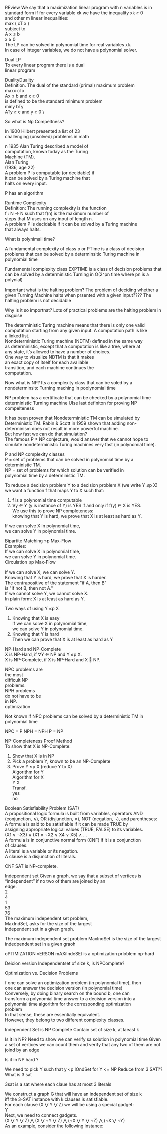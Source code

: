 REview
We say that a maximization linear program with n variables is in  
standard form if for every variable xk we have the inequality xk ≥ 0  
and other m linear inequalities:  
max ( cT x )  
subject to  
A x ≤ b  
x ≥ 0  
The LP can be solved in polynomial time for real variables xk.  
In case of integer variables, we do not have a polynomial solver.

Dual LP  
To every linear program there is a dual  
linear program

DualityDuality  
Definition. The dual of the standard (primal) maximum problem  
maxx cTx  
Ax ≤ b and x ≥ 0  
is defined to be the standard minimum problem  
miny bTy  
ATy ≥ c and y ≥ 0
\

So what is Np Compeltness?

In 1900 Hilbert presented a list of 23  
challenging (unsolved) problems in math

n 1935 Alan Turing described a model of  
computation, known today as the Turing  
Machine (TM).  
Alan Turing  
(1936, age 22)  
A problem P is computable (or decidable) if  
it can be solved by a Turing machine that  
halts on every input.

P has an algorithm



Runtime Complexity  
Definition: The running complexity is the function  
f : N → N such that f(n) is the maximum number of  
steps that M uses on any input of length n.  
A problem P is decidable if it can be solved by a Turing machine  
that always halts.

What is polynimail time?

A fundamental complexity of class p or PTime is a class of decision problems that can be solved by a determinsitic Turing machine in polynomial time


Fundamental complexity class EXPTIME is a class of decision problems that can be solved by a deterministic Turning in O(2^pn time where pn is a polynial)

Important what is the halting problem?
The problem of deciding whether a given Turning Machine halts when prsented with a given input????
The halting problem is not decidable

Why is it so importnat?
Lots of practical problems are the halting problem in disguise


The deterministic Turing machine means that there is only one valid  
computation starting from any given input. A computation path is like  
a linked list.  
Nondeterministic Turing machine (NDTM) defined in the same way  
as deterministic, except that a computation is like a tree, where at  
any state, it’s allowed to have a number of choices.  
One way to visualize NDTM is that it makes  
an exact copy of itself for each available  
transition, and each machine continues the  
computation.

Now what is NP?
Its a complexity class that can be soled by a nondeterminsitc Turning maching in poolynomial time

NP problem has a certificate that can be checked by a polynomial time deterministic Turning machine
UIse last definiton for proving NP compelteness





It has been proven that Nondeterministic TM can be simulated by  
Deterministic TM. Rabin & Scott in 1959 shown that adding non-  
determinism does not result in more powerful machine.  
But how fast we can do that simulation?  
The famous P ≠ NP conjecture, would answer that we cannot hope to  
simulate nondeterministic Turing machines very fast (in polynomial time).


P and NP complexity classes  
P = set of problems that can be solved in polynomial time by a  
deterministic TM.  
NP = set of problems for which solution can be verified in  
polynomial time by a deterministic TM.

To reduce a decision problem Y to a decision problem X (we write Y ≤p X)  
we want a function f that maps Y to X such that:  
1) f is a polynomial time computable  
2) ∀y ∈ Y (y is instance of Y) is YES if and only if f(y) ∈ X is YES.  
We use this to prove NP completeness:  
knowing that Y is hard, we prove that X is at least as hard as Y.

If we can solve X in polynomial time,  
we can solve Y in polynomial time.

Bipartite Matching ≤p Max-Flow  
Examples:  
If we can solve X in polynomial time,  
we can solve Y in polynomial time.  
Circulation ≤p Max-Flow


If we can solve X, we can solve Y.  
Knowing that Y is hard, we prove that X is harder.  
The contrapositive of the statement "if A, then B"  
is "if not B, then not A."  
If we cannot solve Y, we cannot solve X.  
In plain form: X is at least as hard as Y.

Two ways of using Y ≤p X  
1) Knowing that X is easy  
If we can solve X in polynomial time,  
we can solve Y in polynomial time.  
2) Knowing that Y is hard  
Then we can prove that X is at least as hard as Y


NP-Hard and NP-Complete  
X is NP-Hard, if ∀Y ∈ NP and Y ≤p X.  
X is NP-Complete, if X is NP-Hard and X  NP.

NPC problems are  
the most  
difficult NP  
problems.  
NPH problems  
do not have to be  
in NP.  
optimization

Not known if NPC problems can be solved by a deterministic TM in polynomial time

NPC = P
NPH = NPH
P = NP

NP-Completeness Proof Method  
To show that X is NP-Complete:  
1) Show that X is in NP  
2) Pick a problem Y, known to be an NP-Complete  
3) Prove Y ≤p X (reduce Y to X)  
Algorithm for Y  
Algorithm for X  
Y X  
Transf.  
yes  
no

Boolean Satisfiability Problem (SAT)  
A propositional logic formula is built from variables, operators AND  
(conjunction, ∧), OR (disjunction, ∨), NOT (negation, ¬), and parentheses:  
A formula is said to be satisfiable if it can be made TRUE by  
assigning appropriate logical values (TRUE, FALSE) to its variables.  
(X1 ∨ ¬X3) ∧ (X1 ∨ ¬X2 ∨ X4 ∨ X5) ∧ ...  
A formula is in conjunctive normal form (CNF) if it is a conjunction  
of clauses.  
A literal is a variable or its negation.  
A clause is a disjunction of literals.

CNF SAT is NP-complete.

Independent set
Given a graph, we say that a subset of vertices is  
“independent” if no two of them are joined by an  
edge.  
2  
4  
1  
53  
76  
The maximum independent set problem,  
MaxIndSet, asks for the size of the largest  
independent set in a given graph.

The maximum independent set problem
MaxIndSet is the size of the largest indedpendent set in a given graoh

oPTIMIZATION vERSON
mAXiIndeSEt is a optimization prloblem np-hard

Deicion version
Independentset of size k, is NPComplete?

Optimization vs. Decision Problems


f one can solve an optimization problem (in polynomial time), then  
one can answer the decision version (in polynomial time)  
Conversely, by doing binary search on the bound b, one can  
transform a polynomial time answer to a decision version into a  
polynomial time algorithm for the corresponding optimization  
problem  
In that sense, these are essentially equivalent.  
However, they belong to two different complexity classes.

Independent Set is NP Complete
Contain set of size k, at laeast k

Is it in NP?
Need to show we can verify sa solution in polynomial time
Given a set of vertices we can count them and verify that any two of them are not joind by an edge

Is it in NP hard
?

We need to pick Y such that y <p IOndSet for Y <= NP
Reduce from 3 SAT??
What is 3 sat

3sat is a sat where each claue has at most 3 literals

We construct a graph G that will have an independent set of size k  
iff the 3-SAT instance with k clauses is satisfiable.  
For each clause (X ⋁ Y ⋁ Z) we will be using a special gadget:  
Y  
Next, we need to connect gadgets.  
(X ⋁ Y ⋁ Z) ⋀ (X ⋁ ¬Y ⋁ Z) ⋀ (¬X ⋁ Y ⋁ ¬Z) ⋀ (¬X ⋁ ¬Y)  
As an example, consider the following instance: